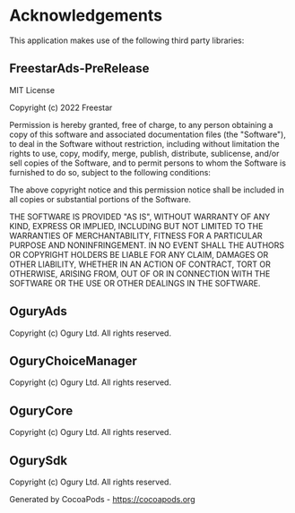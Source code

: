 # Acknowledgements
This application makes use of the following third party libraries:

## FreestarAds-PreRelease

MIT License

Copyright (c) 2022 Freestar

Permission is hereby granted, free of charge, to any person obtaining a copy
of this software and associated documentation files (the "Software"), to deal
in the Software without restriction, including without limitation the rights
to use, copy, modify, merge, publish, distribute, sublicense, and/or sell
copies of the Software, and to permit persons to whom the Software is
furnished to do so, subject to the following conditions:

The above copyright notice and this permission notice shall be included in all
copies or substantial portions of the Software.

THE SOFTWARE IS PROVIDED "AS IS", WITHOUT WARRANTY OF ANY KIND, EXPRESS OR
IMPLIED, INCLUDING BUT NOT LIMITED TO THE WARRANTIES OF MERCHANTABILITY,
FITNESS FOR A PARTICULAR PURPOSE AND NONINFRINGEMENT. IN NO EVENT SHALL THE
AUTHORS OR COPYRIGHT HOLDERS BE LIABLE FOR ANY CLAIM, DAMAGES OR OTHER
LIABILITY, WHETHER IN AN ACTION OF CONTRACT, TORT OR OTHERWISE, ARISING FROM,
OUT OF OR IN CONNECTION WITH THE SOFTWARE OR THE USE OR OTHER DEALINGS IN THE
SOFTWARE.


## OguryAds

Copyright (c) Ogury Ltd. All rights reserved.


## OguryChoiceManager

Copyright (c) Ogury Ltd. All rights reserved.


## OguryCore

Copyright (c) Ogury Ltd. All rights reserved.


## OgurySdk

Copyright (c) Ogury Ltd. All rights reserved.

Generated by CocoaPods - https://cocoapods.org
